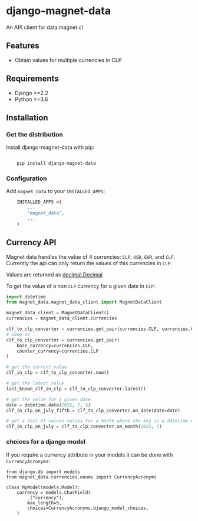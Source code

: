 # django-magnet-data
An API client for data.magnet.cl

## Features

-   Obtain values for multiple currencies in CLP

## Requirements

-   Django >=2.2
-   Python >=3.6

## Installation

### Get the distribution

Install django-magnet-data with pip:
```bash

    pip install django-magnet-data
```

### Configuration

Add `magnet_data` to your `INSTALLED_APPS`:
```bash
    INSTALLED_APPS =(
        ...
        "magnet_data",
        ...
    )
```

## Currency API

Magnet data handles the value of 4 currencies: `CLP`, `USD`, `EUR`, and `CLF`. Currently the api can only return the values of this currencies in `CLP`.

Values are returned as [decimal.Decimal](https://docs.python.org/3/library/decimal.html "decimal.Decimal")

To get the value of a non  `CLP` currency for a given date in  `CLP`:

``` python
import datetime
from magnet_data.magnet_data_client import MagnetDataClient

magnet_data_client = MagnetDataClient()
currencies = magnet_data_client.currencies

clf_to_clp_converter = currencies.get_pair(currencies.CLF, currencies.CLP)
# same as
clf_to_clp_converter = currencies.get_pair(
    base_currency=currencies.CLF, 
    counter_currency=currencies.CLP
)

# get the current value
clf_in_clp = clf_to_clp_converter.now()

# get the latest value
last_known_clf_in_clp = clf_to_clp_converter.latest()

# get the value for a given date
date = datetime.date(2022, 7, 5)
clf_in_clp_on_july_fifth = clf_to_clp_converter.on_date(date=date)

# get a dict of values values for a month where the key is a datetime.date
clf_in_clp_on_july = clf_to_clp_converter.on_month(2022, 7)
```

### choices for a django model

If you require a currency attribute in your models it can be done with
`CurrencyAcronyms`:

```
from django.db import models
from magnet_data.currencies.enums import CurrencyAcronyms

class MyModel(models.Model):
    currency = models.CharField(
        _("currency"),
        max_length=5,
        choices=CurrencyAcronyms.django_model_choices,
    )

```
